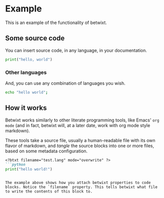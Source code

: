 # Example

This is an example of the functionality of betwixt. 

<?btxt mode='overwrite' ?>

## Some source code
<?btxt filename='test.py'  ?>

You can insert source code, in any language, in your documentation.

```python
print("hello, world")
```

### Other languages

And, you can use any combination of languages you wish. 
<?btxt filename='test.sh' ?>

```bash
echo "hello world";
```

## How it works

Betwixt works similarly to other literate programming tools, like Emacs' `org mode` (and in fact, betwixt will, at a later date, work with org mode style markdown). 

These tools take a source file, usually a human-readable file with its own flavor of markdown, and _tangle_ the source blocks into one or more files, based on some metadata configuration.

<?btxt lang="btxt" filename="test.md" ?>
```md
<?btxt filename="test.lang" mode="overwrite" ?>
```python
print("hello world!")
````
```

The example above shows how you attach betwixt properties to code blocks. Notice the `filename` property. This tells betwixt what file to write the contents of this block to.

